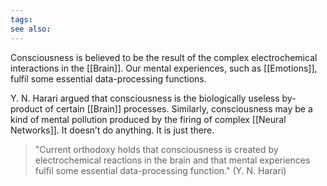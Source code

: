 ```yaml
---
tags: 
see also:
---
```

Consciousness is believed to be the result of the complex electrochemical interactions in the [[Brain]]. Our mental experiences, such as [[Emotions]], fulfil some essential data-processing functions.

Y. N. Harari argued that consciousness is the biologically useless by-product of certain [[Brain]] processes. Similarly, consciousness may be a kind of mental pollution produced by the firing of complex [[Neural Networks]]. It doesn’t do anything. It is just there.

> "Current orthodoxy holds that consciousness is created by electrochemical reactions in the brain and that mental experiences fulfil some essential data-processing function." (Y. N. Harari)
